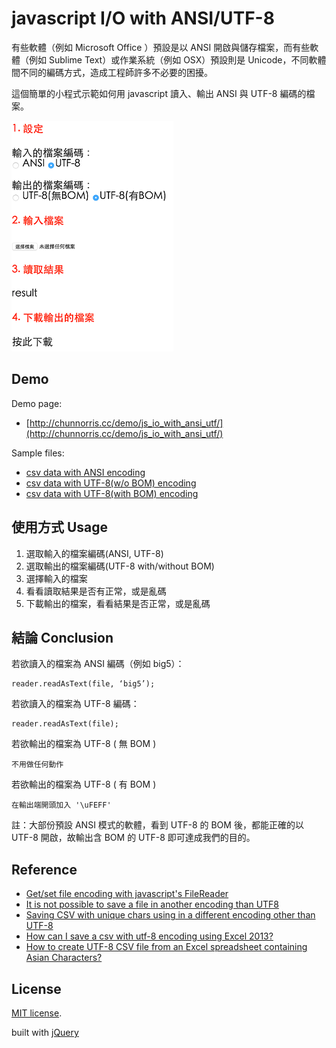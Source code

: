 # javascript I/O with ANSI/UTF-8

有些軟體（例如 Microsoft Office ）預設是以 ANSI 開啟與儲存檔案，而有些軟體（例如 Sublime Text）或作業系統（例如 OSX）預設則是 Unicode，不同軟體間不同的編碼方式，造成工程師許多不必要的困擾。

這個簡單的小程式示範如何用 javascript 讀入、輸出 ANSI 與 UTF-8 編碼的檔案。

![overview.png](overview.png)


## Demo

Demo page:

- [http://chunnorris.cc/demo/js_io_with_ansi_utf/](http://chunnorris.cc/demo/js_io_with_ansi_utf/)

Sample files:

- [csv data with ANSI encoding](http://chunnorris.cc/demo/js_io_with_ansi_utf/sample/dataANSI.csv)
- [csv data with UTF-8(w/o BOM) encoding](http://chunnorris.cc/demo/js_io_with_ansi_utf/sample/dataUTFnoBOM.csv)
- [csv data with UTF-8(with BOM) encoding](http://chunnorris.cc/demo/js_io_with_ansi_utf/sample/dataUTFwithBOM.csv)


## 使用方式 Usage

1. 選取輸入的檔案編碼(ANSI, UTF-8)
2. 選取輸出的檔案編碼(UTF-8 with/without BOM)
3. 選擇輸入的檔案
4. 看看讀取結果是否有正常，或是亂碼
5. 下載輸出的檔案，看看結果是否正常，或是亂碼


## 結論 Conclusion

若欲讀入的檔案為 ANSI 編碼（例如 big5）：

    reader.readAsText(file, ‘big5’);

若欲讀入的檔案為 UTF-8 編碼：

    reader.readAsText(file);

若欲輸出的檔案為 UTF-8 ( 無 BOM )

    不用做任何動作

若欲輸出的檔案為 UTF-8 ( 有 BOM )

    在輸出端開頭加入 '\uFEFF'

註：大部份預設 ANSI 模式的軟體，看到 UTF-8 的 BOM 後，都能正確的以 UTF-8 開啟，故輸出含 BOM 的 UTF-8 即可達成我們的目的。


## Reference

- [Get/set file encoding with javascript's FileReader](https://stackoverflow.com/questions/12448595/get-set-file-encoding-with-javascripts-filereader)
- [It is not possible to save a file in another encoding than UTF8](https://github.com/eligrey/FileSaver.js/issues/25)
- [Saving CSV with unique chars using in a different encoding other than UTF-8](https://github.com/eligrey/FileSaver.js/issues/28)
- [How can I save a csv with utf-8 encoding using Excel 2013?](https://answers.microsoft.com/en-us/office/forum/office_2013_release-excel/how-can-i-save-a-csv-with-utf-8-encoding-using/12801501-c1e4-4a64-80d9-96b680b64cfe)
- [How to create UTF-8 CSV file from an Excel spreadsheet containing Asian Characters?](https://help.salesforce.com/apex/HTViewSolution?id=000003837&language=en_US)


## License

[MIT license](http://opensource.org/licenses/MIT).

built with [jQuery](https://jquery.com/)
